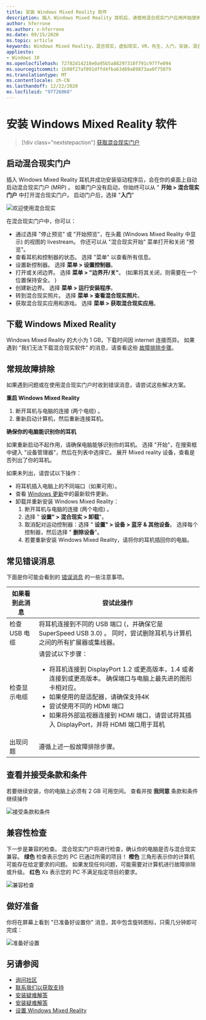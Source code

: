 ```yaml
---
title: 安装 Windows Mixed Reality 软件
description: 插入 Windows Mixed Reality 耳机后，请使用混合现实门户应用开始使用并下载 Windows Mixed Reality 功能。
author: hferrone
ms.author: v-hferrone
ms.date: 09/15/2020
ms.topic: article
keywords: Windows Mixed Reality，混合现实，虚拟现实，VR，先生，入门，安装，混合现实门户
appliesto:
- Windows 10
ms.openlocfilehash: 72782d14218e0a95b5a88297310f791c977fe094
ms.sourcegitcommit: 1b90f27af091dffd4fba63d69a89873aa0f75079
ms.translationtype: MT
ms.contentlocale: zh-CN
ms.lasthandoff: 12/22/2020
ms.locfileid: "97726068"
---
```

# <a name="install-windows-mixed-reality-software"></a>安装 Windows Mixed Reality 软件

> [!div class="nextstepaction"]
> [获取混合现实门户](https://www.microsoft.com/p/mixed-reality-portal/9ng1h8b3zc7m?activetab=pivot:overviewtab)

## <a name="launch-mixed-reality-portal"></a>启动混合现实门户

插入 Windows Mixed Reality 耳机并成功安装驱动程序后，会在你的桌面上自动启动混合现实门户 (MRP) 。 如果门户没有启动，你始终可以从 " **开始 > 混合现实门户** 中打开混合现实门户。 启动门户后，选择 "**入门**"

![欢迎使用混合现实](images/1050px-mixedrealityportal.png)

在混合现实门户中，你可以：

* 通过选择 "停止预览" 或 "开始预览"，在头戴 (Windows Mixed Reality 中显示) 的视图的 livestream。 你还可以从 "混合现实开始" 菜单打开和关闭 "预览"。
* 查看耳机和控制器的状态。 选择 "菜单" 以查看所有信息。
* 设置新控制器。 选择 **菜单 > 设置控制器**。
* 打开或关闭边界。 选择 **菜单 > "边界开/关"**。  (如果将其关闭，则需要在一个位置保持安全。 ) 
* 创建新边界。 选择 **菜单 > 运行安装程序**。
* 转到混合现实照片。 选择 **菜单 > 查看混合现实照片**。
* 获取混合现实应用和游戏。 选择 **菜单 > 获取混合现实应用**。

## <a name="download-windows-mixed-reality"></a>下载 Windows Mixed Reality

Windows Mixed Reality 的大小为 1 GB，下载时间因 internet 连接而异。 如果遇到 "我们无法下载混合现实软件" 的消息，请查看这些 [故障排除步骤](installation_errors.md#we-couldnt-download-the-mixed-reality-software-or-hang-tight-while-we-do-some-downloading)。

## <a name="general-troubleshooting"></a>常规故障排除

如果遇到问题或在使用混合现实门户时收到错误消息，请尝试这些解决方案。

**重启 Windows Mixed Reality**

1. 断开耳机与电脑的连接 (两个电缆) 。
2. 重新启动计算机，然后重新连接耳机。

**确保你的电脑能识别你的耳机**

如果重新启动不起作用，请确保电脑能够识别你的耳机。 选择 "开始"，在搜索框中键入 "设备管理器"，然后在列表中选择它。 展开 Mixed reality 设备，查看是否列出了你的耳机。

如果未列出，请尝试以下操作：

* 将耳机插入电脑上的不同端口（如果可用）。
* 查看 [Windows 更新](https://support.microsoft.com/help/12373)中的最新软件更新。
* 卸载并重新安装 Windows Mixed Reality：
    1. 断开耳机与电脑的连接 (两个电缆) 。
    2. 选择 " **设置" > 混合现实 > 卸载**"。
    3. 取消配对运动控制器：选择 " **设置" > 设备 > 蓝牙 & 其他设备**。 选择每个控制器，然后选择 " **删除设备**"。
    4. 若要重新安装 Windows Mixed Reality，请将你的耳机插回你的电脑。

## <a name="common-error-messages"></a>常见错误消息

下面是你可能会看到的 [错误消息](error-codes.md) 的一些注意事项。

| 如果看到此消息 | 尝试此操作 |
| --- | --- |
| 检查 USB 电缆 | 将耳机连接到不同的 USB 端口 (，并确保它是 SuperSpeed USB 3.0) 。 同时，尝试删除耳机与计算机之间的所有扩展器或集线器。 |
| 检查显示电缆 | 请尝试以下步骤： <ul><li>将耳机连接到 DisplayPort 1.2 或更高版本，1.4 或者连接到或更高版本。 确保端口与电脑上最先进的图形卡相对应。</li><li>如果使用的是适配器，请确保支持4K</li><li>尝试使用不同的 HDMI 端口</li><li>如果将外部监视器连接到 HDMI 端口，请尝试将其插入 DisplayPort，并将 HDMI 端口用于耳机</li></ul> |
| 出现问题 | 遵循上述一般故障排除步骤。 |

## <a name="review-and-accept-terms-and-conditions"></a>查看并接受条款和条件

若要继续安装，你的电脑上必须有 2 GB 可用空间。 查看并按 **我同意** 条款和条件继续操作

![接受条款和条件](images/1050px-mixedrealityportalpage2.png)

## <a name="compatibility-check"></a>兼容性检查

下一步是兼容的检查。 混合现实门户将进行检查，确认你的电脑是否与混合现实兼容。 **绿色** 检查表示您的 PC 已通过所需的项目！ **橙色** 三角形表示你的计算机可能存在给定要求的问题。 如果发现任何问题，可能需要对计算机进行故障排除或升级。 **红色** Xs 表示您的 PC 不满足指定项目的要求。

![兼容检查](images/1050px-compatcheck.png)

## <a name="getting-ready"></a>做好准备

你将在屏幕上看到 "已准备好设置你" 消息，其中包含旋转图标，只需几分钟即可完成：

![准备好设置](images/1050px-gettingsetup.png)

## <a name="see-also"></a>另请参阅

* [询问社区](https://answers.microsoft.com)
* [联系我们以获取支持](https://support.microsoft.com/contactus/)
* [安装疑难解答](installation_errors.md)
* [安装疑难解答](wmr-setup-faq.md)
* [设置 Windows Mixed Reality](set-up-windows-mixed-reality.md)
